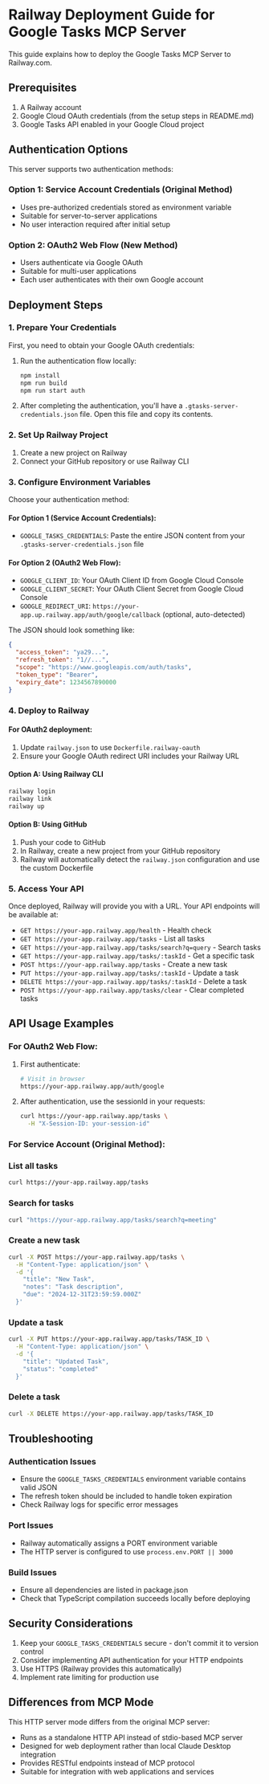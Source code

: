 # Railway Deployment Guide for Google Tasks MCP Server

This guide explains how to deploy the Google Tasks MCP Server to Railway.com.

## Prerequisites

1. A Railway account
2. Google Cloud OAuth credentials (from the setup steps in README.md)
3. Google Tasks API enabled in your Google Cloud project

## Authentication Options

This server supports two authentication methods:

### Option 1: Service Account Credentials (Original Method)
- Uses pre-authorized credentials stored as environment variable
- Suitable for server-to-server applications
- No user interaction required after initial setup

### Option 2: OAuth2 Web Flow (New Method)
- Users authenticate via Google OAuth
- Suitable for multi-user applications
- Each user authenticates with their own Google account

## Deployment Steps

### 1. Prepare Your Credentials

First, you need to obtain your Google OAuth credentials:

1. Run the authentication flow locally:
   ```bash
   npm install
   npm run build
   npm run start auth
   ```

2. After completing the authentication, you'll have a `.gtasks-server-credentials.json` file. Open this file and copy its contents.

### 2. Set Up Railway Project

1. Create a new project on Railway
2. Connect your GitHub repository or use Railway CLI

### 3. Configure Environment Variables

Choose your authentication method:

#### For Option 1 (Service Account Credentials):
- `GOOGLE_TASKS_CREDENTIALS`: Paste the entire JSON content from your `.gtasks-server-credentials.json` file

#### For Option 2 (OAuth2 Web Flow):
- `GOOGLE_CLIENT_ID`: Your OAuth Client ID from Google Cloud Console
- `GOOGLE_CLIENT_SECRET`: Your OAuth Client Secret from Google Cloud Console
- `GOOGLE_REDIRECT_URI`: `https://your-app.up.railway.app/auth/google/callback` (optional, auto-detected)

The JSON should look something like:
```json
{
  "access_token": "ya29...",
  "refresh_token": "1//...",
  "scope": "https://www.googleapis.com/auth/tasks",
  "token_type": "Bearer",
  "expiry_date": 1234567890000
}
```

### 4. Deploy to Railway

#### For OAuth2 deployment:
1. Update `railway.json` to use `Dockerfile.railway-oauth`
2. Ensure your Google OAuth redirect URI includes your Railway URL

#### Option A: Using Railway CLI
```bash
railway login
railway link
railway up
```

#### Option B: Using GitHub
1. Push your code to GitHub
2. In Railway, create a new project from your GitHub repository
3. Railway will automatically detect the `railway.json` configuration and use the custom Dockerfile

### 5. Access Your API

Once deployed, Railway will provide you with a URL. Your API endpoints will be available at:

- `GET https://your-app.railway.app/health` - Health check
- `GET https://your-app.railway.app/tasks` - List all tasks
- `GET https://your-app.railway.app/tasks/search?q=query` - Search tasks
- `GET https://your-app.railway.app/tasks/:taskId` - Get a specific task
- `POST https://your-app.railway.app/tasks` - Create a new task
- `PUT https://your-app.railway.app/tasks/:taskId` - Update a task
- `DELETE https://your-app.railway.app/tasks/:taskId` - Delete a task
- `POST https://your-app.railway.app/tasks/clear` - Clear completed tasks

## API Usage Examples

### For OAuth2 Web Flow:

1. First authenticate:
   ```bash
   # Visit in browser
   https://your-app.railway.app/auth/google
   ```

2. After authentication, use the sessionId in your requests:
   ```bash
   curl https://your-app.railway.app/tasks \
     -H "X-Session-ID: your-session-id"
   ```

### For Service Account (Original Method):

### List all tasks
```bash
curl https://your-app.railway.app/tasks
```

### Search for tasks
```bash
curl "https://your-app.railway.app/tasks/search?q=meeting"
```

### Create a new task
```bash
curl -X POST https://your-app.railway.app/tasks \
  -H "Content-Type: application/json" \
  -d '{
    "title": "New Task",
    "notes": "Task description",
    "due": "2024-12-31T23:59:59.000Z"
  }'
```

### Update a task
```bash
curl -X PUT https://your-app.railway.app/tasks/TASK_ID \
  -H "Content-Type: application/json" \
  -d '{
    "title": "Updated Task",
    "status": "completed"
  }'
```

### Delete a task
```bash
curl -X DELETE https://your-app.railway.app/tasks/TASK_ID
```

## Troubleshooting

### Authentication Issues
- Ensure the `GOOGLE_TASKS_CREDENTIALS` environment variable contains valid JSON
- The refresh token should be included to handle token expiration
- Check Railway logs for specific error messages

### Port Issues
- Railway automatically assigns a PORT environment variable
- The HTTP server is configured to use `process.env.PORT || 3000`

### Build Issues
- Ensure all dependencies are listed in package.json
- Check that TypeScript compilation succeeds locally before deploying

## Security Considerations

1. Keep your `GOOGLE_TASKS_CREDENTIALS` secure - don't commit it to version control
2. Consider implementing API authentication for your HTTP endpoints
3. Use HTTPS (Railway provides this automatically)
4. Implement rate limiting for production use

## Differences from MCP Mode

This HTTP server mode differs from the original MCP server:
- Runs as a standalone HTTP API instead of stdio-based MCP server
- Designed for web deployment rather than local Claude Desktop integration
- Provides RESTful endpoints instead of MCP protocol
- Suitable for integration with web applications and services